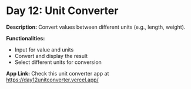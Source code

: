 # Day 12: Unit Converter

**Description:** Convert values between different units (e.g., length, weight).

**Functionalities:**

- Input for value and units
- Convert and display the result
- Select different units for conversion

**App Link:** Check this unit converter app at https://day12unitconverter.vercel.app/
